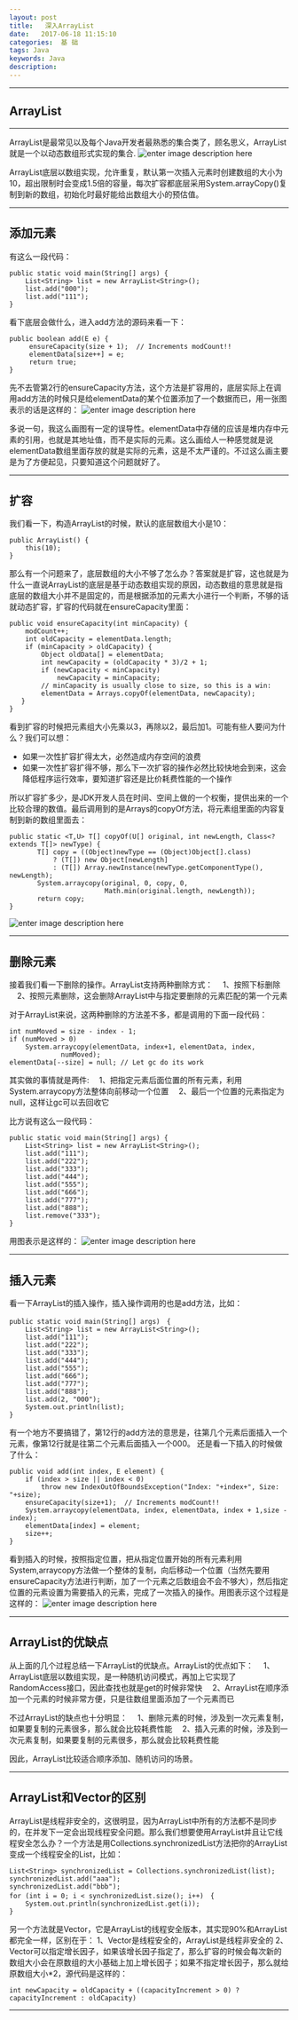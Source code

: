 ```yaml
---
layout: post
title:   深入ArrayList
date:   2017-06-18 11:15:10
categories:  基 础
tags: Java
keywords: Java
description: 
---
```

----------------------------------
## ArrayList
----------
ArrayList是最常见以及每个Java开发者最熟悉的集合类了，顾名思义，ArrayList就是一个以动态数组形式实现的集合.
![enter image description here](http://p7lixluhf.bkt.clouddn.com/index.jpg)

ArrayList底层以数组实现，允许重复，默认第一次插入元素时创建数组的大小为10，超出限制时会变成1.5倍的容量，每次扩容都底层采用System.arrayCopy()复制到新的数组，初始化时最好能给出数组大小的预估值。

----------
## 添加元素

有这么一段代码：

```
public static void main(String[] args) {
    List<String> list = new ArrayList<String>();
    list.add("000");
    list.add("111");
}
```
看下底层会做什么，进入add方法的源码来看一下：
```
public boolean add(E e) {
     ensureCapacity(size + 1);  // Increments modCount!!
     elementData[size++] = e;
     return true;
}
```
先不去管第2行的ensureCapacity方法，这个方法是扩容用的，底层实际上在调用add方法的时候只是给elementData的某个位置添加了一个数据而已，用一张图表示的话是这样的：
![enter image description here](http://p7lixluhf.bkt.clouddn.com/ArrayList1.jpg)

多说一句，我这么画图有一定的误导性。elementData中存储的应该是堆内存中元素的引用，也就是其地址值，而不是实际的元素。这么画给人一种感觉就是说elementData数组里面存放的就是实际的元素，这是不太严谨的。不过这么画主要是为了方便起见，只要知道这个问题就好了。


----------
**扩容**
----------
我们看一下，构造ArrayList的时候，默认的底层数组大小是10：
```
public ArrayList() {
    this(10);
}
```
那么有一个问题来了，底层数组的大小不够了怎么办？答案就是扩容，这也就是为什么一直说ArrayList的底层是基于动态数组实现的原因，动态数组的意思就是指底层的数组大小并不是固定的，而是根据添加的元素大小进行一个判断，不够的话就动态扩容，扩容的代码就在ensureCapacity里面：
```
public void ensureCapacity(int minCapacity) {
	modCount++;
	int oldCapacity = elementData.length;
	if (minCapacity > oldCapacity) {
	    Object oldData[] = elementData;
	    int newCapacity = (oldCapacity * 3)/2 + 1;
        if (newCapacity < minCapacity)
		    newCapacity = minCapacity;
        // minCapacity is usually close to size, so this is a win:
        elementData = Arrays.copyOf(elementData, newCapacity);
   }
}
```
看到扩容的时候把元素组大小先乘以3，再除以2，最后加1。可能有些人要问为什么？我们可以想：
   *  如果一次性扩容扩得太大，必然造成内存空间的浪费
   *  如果一次性扩容扩得不够，那么下一次扩容的操作必然比较快地会到来，这会降低程序运行效率，要知道扩容还是比价耗费性能的一个操作
　

所以扩容扩多少，是JDK开发人员在时间、空间上做的一个权衡，提供出来的一个比较合理的数值。最后调用到的是Arrays的copyOf方法，将元素组里面的内容复制到新的数组里面去：
```
public static <T,U> T[] copyOf(U[] original, int newLength, Class<? extends T[]> newType) {
       T[] copy = ((Object)newType == (Object)Object[].class)
           ? (T[]) new Object[newLength]
           : (T[]) Array.newInstance(newType.getComponentType(), newLength);
       System.arraycopy(original, 0, copy, 0,
                        Math.min(original.length, newLength));
       return copy;
}
```
![enter image description here](http://p7lixluhf.bkt.clouddn.com/ArrayList2.jpg)


----------
**删除元素**
----------
接着我们看一下删除的操作。ArrayList支持两种删除方式：
　1、按照下标删除
　2、按照元素删除，这会删除ArrayList中与指定要删除的元素匹配的第一个元素

对于ArrayList来说，这两种删除的方法差不多，都是调用的下面一段代码：
```
int numMoved = size - index - 1;
if (numMoved > 0)
    System.arraycopy(elementData, index+1, elementData, index,
             numMoved);
elementData[--size] = null; // Let gc do its work
```
其实做的事情就是两件:
　1、把指定元素后面位置的所有元素，利用System.arraycopy方法整体向前移动一个位置
　2、最后一个位置的元素指定为null，这样让gc可以去回收它

比方说有这么一段代码：
```
public static void main(String[] args) {
    List<String> list = new ArrayList<String>();
    list.add("111");
    list.add("222");
    list.add("333");
    list.add("444");
    list.add("555");
    list.add("666");
    list.add("777");
    list.add("888");
    list.remove("333");
}
```
用图表示是这样的：
![enter image description here](http://p7lixluhf.bkt.clouddn.com/ArrayList3.jpg)


----------
**插入元素**
----------
看一下ArrayList的插入操作，插入操作调用的也是add方法，比如：
```
public static void main(String[] args)　{
    List<String> list = new ArrayList<String>();
    list.add("111");
    list.add("222");
    list.add("333");
    list.add("444");
    list.add("555");
    list.add("666");
    list.add("777");
    list.add("888");
    list.add(2, "000");
    System.out.println(list);
}
```
有一个地方不要搞错了，第12行的add方法的意思是，往第几个元素后面插入一个元素，像第12行就是往第二个元素后面插入一个000。
还是看一下插入的时候做了什么：
```
public void add(int index, E element) {
	if (index > size || index < 0)
	    throw new IndexOutOfBoundsException("Index: "+index+", Size: "+size);
    ensureCapacity(size+1);  // Increments modCount!!
	System.arraycopy(elementData, index, elementData, index + 1,size - index);
	elementData[index] = element;
	size++;
}
```
看到插入的时候，按照指定位置，把从指定位置开始的所有元素利用System,arraycopy方法做一个整体的复制，向后移动一个位置（当然先要用ensureCapacity方法进行判断，加了一个元素之后数组会不会不够大），然后指定位置的元素设置为需要插入的元素，完成了一次插入的操作。用图表示这个过程是这样的：
![enter image description here](http://p7lixluhf.bkt.clouddn.com/ArrayList4.jpg)


----------
**ArrayList的优缺点**
----------
从上面的几个过程总结一下ArrayList的优缺点。ArrayList的优点如下：
　1、ArrayList底层以数组实现，是一种随机访问模式，再加上它实现了RandomAccess接口，因此查找也就是get的时候非常快
　2、ArrayList在顺序添加一个元素的时候非常方便，只是往数组里面添加了一个元素而已

不过ArrayList的缺点也十分明显：
　1、删除元素的时候，涉及到一次元素复制，如果要复制的元素很多，那么就会比较耗费性能
　2、插入元素的时候，涉及到一次元素复制，如果要复制的元素很多，那么就会比较耗费性能

因此，ArrayList比较适合顺序添加、随机访问的场景。


----------
**ArrayList和Vector的区别**
----------
ArrayList是线程非安全的，这很明显，因为ArrayList中所有的方法都不是同步的，在并发下一定会出现线程安全问题。那么我们想要使用ArrayList并且让它线程安全怎么办？一个方法是用Collections.synchronizedList方法把你的ArrayList变成一个线程安全的List，比如：
```
List<String> synchronizedList = Collections.synchronizedList(list);
synchronizedList.add("aaa");
synchronizedList.add("bbb");
for (int i = 0; i < synchronizedList.size(); i++)　{
    System.out.println(synchronizedList.get(i));
}
```
另一个方法就是Vector，它是ArrayList的线程安全版本，其实现90%和ArrayList都完全一样，区别在于：
1、Vector是线程安全的，ArrayList是线程非安全的
2、Vector可以指定增长因子，如果该增长因子指定了，那么扩容的时候会每次新的数组大小会在原数组的大小基础上加上增长因子；如果不指定增长因子，那么就给原数组大小*2，源代码是这样的：
```
int newCapacity = oldCapacity + ((capacityIncrement > 0) ?capacityIncrement : oldCapacity)
```


----------
